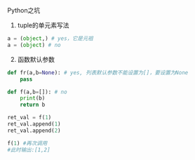 Python之坑

1) tuple的单元素写法

```python
a = (object,) # yes，它是元祖
a = (object) # no
```

2) 函数默认参数

```python
def fr(a,b=None): # yes, 列表默认参数不能设置为[]，要设置为None
    pass 

def f(a,b=[]): # no
    print(b)
    return b

ret_val = f(1)
ret_val.append(1)
ret_val.append(2)

f(1) #再次调用
#此时输出:[1,2]
```

